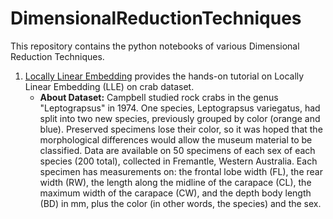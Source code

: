 # DimensionalReductionTechniques

This repository contains the python notebooks of various Dimensional Reduction Techniques.

1. <a href='https://github.com/dsharmabtg/DimensionalReductionTechniques/tree/master/Locally%20Linear%20Embedding'>Locally Linear Embedding</a> provides the hands-on tutorial on Locally Linear Embedding (LLE) on crab dataset.
    * **About Dataset:** Campbell studied rock crabs in the genus "Leptograpsus" in 1974. One species, Leptograpsus variegatus, had split into two new species, previously grouped by color (orange and blue). Preserved specimens lose their color, so it was hoped that the morphological differences would allow the museum material to be classified. Data are available on 50 specimens of each sex of each species (200 total), collected in Fremantle, Western Australia. Each specimen has measurements on: the frontal lobe width (FL), the rear width (RW), the length along the midline of the carapace (CL), the maximum width of the carapace (CW), and the depth body length (BD) in mm, plus the color (in other words, the species) and the sex.
